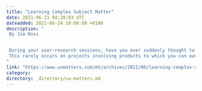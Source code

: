 ```yaml
---
title: "Learning Complex Subject Matter"
date: 2021-06-21 08:28:03 UTC
dateadded: 2021-06-24 10:08:00 +0100
description: "
 By Jim Ross 


 During your user-research sessions, have you ever suddenly thought to yourself, “What the heck is this person talking about!?” I hate to admit it, but there have been times when I’ve come to that realization. 
 This rarely occurs on projects involving products to which you can easily relate—such as online shopping, banking, or travel booking. However, when you’re doing research on complex domains—for example, observing the work tasks of investment managers, accountants, doctors, or scientists—it can be difficult to get up to speed on the subject matter quickly. Sometimes you must sit through several sessions before something clicks and you begin really to understand what the participants are doing and talking about. Read More 
"
link: "https://www.uxmatters.com/mt/archives/2021/06/learning-complex-subject-matter.php"
category:
directory: _directory/ux-matters.md
---
```

